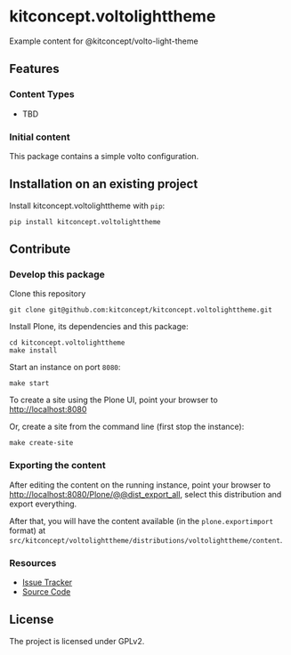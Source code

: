 # kitconcept.voltolighttheme

Example content for @kitconcept/volto-light-theme

## Features

### Content Types

- TBD

### Initial content

This package contains a simple volto configuration.

## Installation on an existing project

Install kitconcept.voltolighttheme with `pip`:

```shell
pip install kitconcept.voltolighttheme
```

## Contribute

### Develop this package

Clone this repository

```shell
git clone git@github.com:kitconcept/kitconcept.voltolighttheme.git
```

Install Plone, its dependencies and this package:

```shell
cd kitconcept.voltolighttheme
make install
```

Start an instance on port `8080`:

```shell
make start
```

To create a site using the Plone UI, point your browser to [http://localhost:8080](http://localhost:8080)

Or, create a site from the command line (first stop the instance):

```shell
make create-site
```

### Exporting the content

After editing the content on the running instance, point your browser to [http://localhost:8080/Plone/@@dist_export_all](http://localhost:8080/Plone/@@dist_export_all), select this distribution and export everything.

After that, you will have the content available (in the `plone.exportimport` format) at `src/kitconcept/voltolighttheme/distributions/voltolighttheme/content`.

### Resources

- [Issue Tracker](https://github.com/kitconcept/kitconcept.voltolighttheme/issues)
- [Source Code](https://github.com/kitconcept/kitconcept.voltolighttheme/)

## License

The project is licensed under GPLv2.
